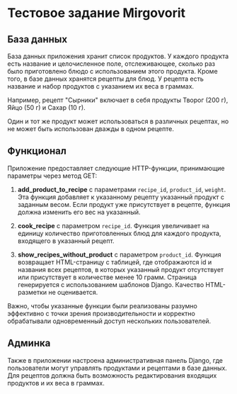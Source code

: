 # Тестовое задание Mirgovorit

## База данных

База данных приложения хранит список продуктов. У каждого продукта есть название и целочисленное поле, отслеживающее, сколько раз было приготовлено блюдо с использованием этого продукта. Кроме того, в базе данных хранятся рецепты для блюд. У рецепта есть название и набор продуктов с указанием их веса в граммах.

Например, рецепт "Сырники" включает в себя продукты Творог (200 г), Яйцо (50 г) и Сахар (10 г).

Один и тот же продукт может использоваться в различных рецептах, но не может быть использован дважды в одном рецепте.

## Функционал

Приложение предоставляет следующие HTTP-функции, принимающие параметры через метод GET:

1.  **add_product_to_recipe** с параметрами `recipe_id`, `product_id`, `weight`. Эта функция добавляет к указанному рецепту указанный продукт с заданным весом. Если продукт уже присутствует в рецепте, функция должна изменить его вес на указанный.
    
2.  **cook_recipe** с параметром `recipe_id`. Функция увеличивает на единицу количество приготовленных блюд для каждого продукта, входящего в указанный рецепт.
    
3.  **show_recipes_without_product** с параметром `product_id`. Функция возвращает HTML-страницу с таблицей, где отображаются id и названия всех рецептов, в которых указанный продукт отсутствует или присутствует в количестве менее 10 грамм. Страница генерируется с использованием шаблонов Django. Качество HTML-разметки не оценивается.
    

Важно, чтобы указанные функции были реализованы разумно эффективно с точки зрения производительности и корректно обрабатывали одновременный доступ нескольких пользователей.

## Админка

Также в приложении настроена административная панель Django, где пользователи могут управлять продуктами и рецептами в базе данных. Для рецептов должна быть возможность редактирования входящих продуктов и их веса в граммах.